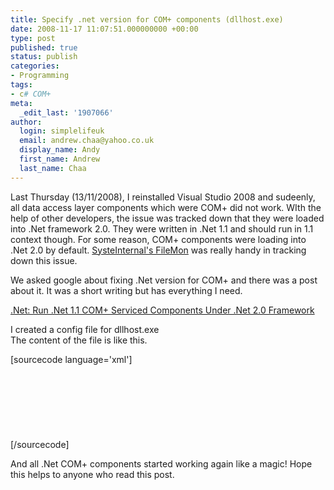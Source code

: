 ```yaml
---
title: Specify .net version for COM+ components (dllhost.exe)
date: 2008-11-17 11:07:51.000000000 +00:00
type: post
published: true
status: publish
categories:
- Programming
tags:
- c# COM+
meta:
  _edit_last: '1907066'
author:
  login: simplelifeuk
  email: andrew.chaa@yahoo.co.uk
  display_name: Andy
  first_name: Andrew
  last_name: Chaa
---
```

<p>Last Thursday (13/11/2008), I reinstalled Visual Studio 2008 and sudeenly, all data access layer components which were COM+ did not work. WIth the help of other developers, the issue was tracked down that they were loaded into .Net framework 2.0. They were written in .Net 1.1 and should run in 1.1 context though. For some reason, COM+ components were loading into .Net 2.0 by default. <a href="http://technet.microsoft.com/en-us/sysinternals/bb896642.aspx">SysteInternal's FileMon</a> was really handy in tracking down this issue.</p>
<p>We asked google about fixing .Net version for COM+ and there was a post about it. It was a short writing but has everything I need.</p>
<p><a href="http://www.dalun.com/blogs/02.14.2007.htm">.Net: Run .Net 1.1 COM+ Serviced Components Under .Net 2.0 Framework</a></p>
<p>I created a config file for dllhost.exe<br />
The content of the file is like this.</p>
<p>[sourcecode language='xml']<br />
<?xml version="1.0"?><br />
<configuration><br />
    <startup><br />
        <requiredruntime version="v1.1.4322" safemode="true" /><br />
        <supportedruntime version="v1.1.4322" safemode="true" /><br />
     </startup><br />
</configuration><br />
[/sourcecode]</p>
<p>And all .Net COM+ components started working again like a magic! Hope this helps to anyone who read this post.</p>
